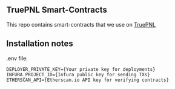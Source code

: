## TruePNL Smart-Contracts

This repo contains smart-contracts that we use on [TruePNL](https://truepnl.com)

## Installation notes

.env file:

```
DEPLOYER_PRIVATE_KEY={Your private key for deployments}
INFURA_PROJECT_ID={Infura public key for sending TXs}
ETHERSCAN_API={Etherscan.io API key for verifying contracts}
```
